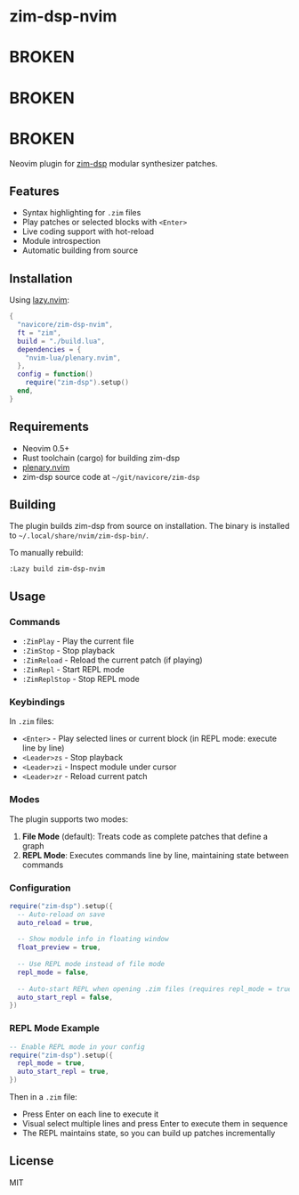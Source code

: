 # zim-dsp-nvim

# BROKEN

# BROKEN

# BROKEN

Neovim plugin for [zim-dsp](https://github.com/navicore/zim-dsp) modular synthesizer patches.

## Features

- Syntax highlighting for `.zim` files
- Play patches or selected blocks with `<Enter>`
- Live coding support with hot-reload
- Module introspection
- Automatic building from source

## Installation

Using [lazy.nvim](https://github.com/folke/lazy.nvim):

```lua
{
  "navicore/zim-dsp-nvim",
  ft = "zim",
  build = "./build.lua",
  dependencies = {
    "nvim-lua/plenary.nvim",
  },
  config = function()
    require("zim-dsp").setup()
  end,
}
```

## Requirements

- Neovim 0.5+
- Rust toolchain (cargo) for building zim-dsp
- [plenary.nvim](https://github.com/nvim-lua/plenary.nvim)
- zim-dsp source code at `~/git/navicore/zim-dsp`

## Building

The plugin builds zim-dsp from source on installation. The binary is installed to `~/.local/share/nvim/zim-dsp-bin/`.

To manually rebuild:
```vim
:Lazy build zim-dsp-nvim
```

## Usage

### Commands

- `:ZimPlay` - Play the current file
- `:ZimStop` - Stop playback
- `:ZimReload` - Reload the current patch (if playing)
- `:ZimRepl` - Start REPL mode
- `:ZimReplStop` - Stop REPL mode

### Keybindings

In `.zim` files:
- `<Enter>` - Play selected lines or current block (in REPL mode: execute line by line)
- `<Leader>zs` - Stop playback
- `<Leader>zi` - Inspect module under cursor
- `<Leader>zr` - Reload current patch

### Modes

The plugin supports two modes:

1. **File Mode** (default): Treats code as complete patches that define a graph
2. **REPL Mode**: Executes commands line by line, maintaining state between commands

### Configuration

```lua
require("zim-dsp").setup({
  -- Auto-reload on save
  auto_reload = true,
  
  -- Show module info in floating window
  float_preview = true,
  
  -- Use REPL mode instead of file mode
  repl_mode = false,
  
  -- Auto-start REPL when opening .zim files (requires repl_mode = true)
  auto_start_repl = false,
})
```

### REPL Mode Example

```lua
-- Enable REPL mode in your config
require("zim-dsp").setup({
  repl_mode = true,
  auto_start_repl = true,
})
```

Then in a `.zim` file:
- Press Enter on each line to execute it
- Visual select multiple lines and press Enter to execute them in sequence
- The REPL maintains state, so you can build up patches incrementally

## License

MIT

